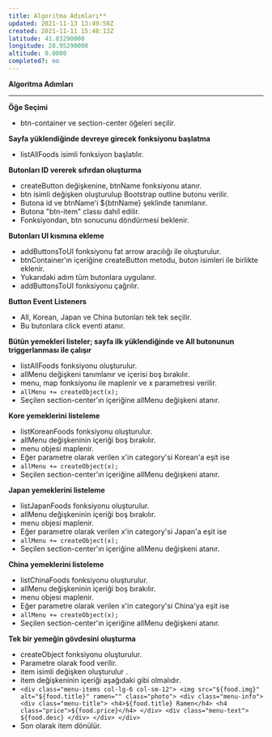```yaml
---
title: Algoritma Adımları**
updated: 2021-11-13 13:49:58Z
created: 2021-11-11 15:48:13Z
latitude: 41.03290000
longitude: 28.95290000
altitude: 0.0000
completed?: no
---
```


**Algoritma Adımları**

* * *

**Öğe Seçimi**

- btn-container ve section-center öğeleri seçilir.

**Sayfa yüklendiğinde devreye girecek fonksiyonu başlatma**

- listAllFoods isimli fonksiyon başlatılır.

**Butonları ID vererek sıfırdan oluşturma**

-  createButton değişkenine, btnName fonksiyonu atanır.
-  btn isimli değişken oluşturulup Bootstrap outline butonu verilir.
-  Butona id ve btnName'i ${btnName} şeklinde tanımlanır.
-  Butona "btn-item" classı dahil edilir.
-  Fonksiyondan, btn sonucunu döndürmesi beklenir.


**Butonları UI kısmına ekleme**

- addButtonsToUI fonksiyonu fat arrow aracılığı ile oluşturulur.
- btnContainer'ın içeriğine createButton metodu, buton isimleri ile birlikte eklenir.
- Yukarıdaki adım tüm butonlara uygulanır.
- addButtonsToUI fonksiyonu çağrılır.

**Button Event Listeners**

- All, Korean, Japan ve China butonları tek tek seçilir.
- Bu butonlara click eventi atanır.

**Bütün yemekleri listeler; sayfa ilk yüklendiğinde ve All butonunun triggerlanması ile çalışır**

- listAllFoods fonksiyonu oluşturulur.
- allMenu değişkeni tanımlanır ve içerisi boş bırakılır.
- menu, map fonksiyonu ile maplenir ve x parametresi verilir.
- `allMenu += createObject(x);`
- Seçilen section-center'ın içeriğine allMenu değişkeni atanır.

**Kore yemeklerini listeleme**

- listKoreanFoods fonksiyonu oluşturulur.
- allMenu değişkeninin içeriği boş bırakılır.
- menu objesi maplenir.
- Eğer parametre olarak verilen x'in category'si Korean'a eşit ise
- `allMenu += createObject(x);`
- Seçilen section-center'ın içeriğine allMenu değişkeni atanır.

**Japan yemeklerini listeleme**

- listJapanFoods fonksiyonu oluşturulur.
- allMenu değişkeninin içeriği boş bırakılır.
- menu objesi maplenir.
- Eğer parametre olarak verilen x'in category'si Japan'a eşit ise
- `allMenu += createObject(x);`
- Seçilen section-center'ın içeriğine allMenu değişkeni atanır.

**China yemeklerini listeleme**

- listChinaFoods fonksiyonu oluşturulur.
- allMenu değişkeninin içeriği boş bırakılır.
- menu objesi maplenir.
- Eğer parametre olarak verilen x'in category'si China'ya eşit ise
- `allMenu += createObject(x);`
- Seçilen section-center'ın içeriğine allMenu değişkeni atanır.

**Tek bir yemeğin gövdesini oluşturma**

- createObject fonksiyonu oluşturulur.
- Parametre olarak food verilir.
- item isimli değişken oluşturulur .
- item değişkeninin içeriği aşağıdaki gibi olmalıdır.
- `<div class="menu-items col-lg-6 col-sm-12">
     <img src="${food.img}" alt="${food.title}" ramen="" class="photo">
        <div class="menu-info">
            <div class="menu-title">
                <h4>${food.title} Ramen</h4>
                <h4 class="price">${food.price}</h4>
              </div>
              <div class="menu-text">
                ${food.desc}
              </div>
            </div>
          </div>`
- Son olarak item dönülür.